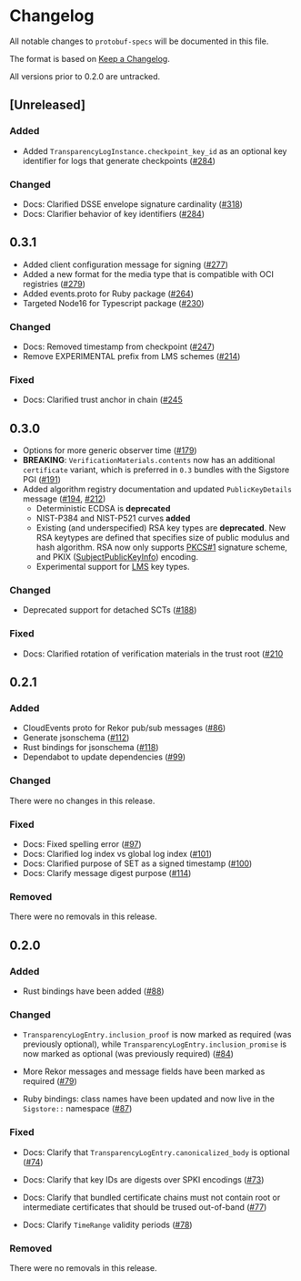 # Changelog

All notable changes to `protobuf-specs` will be documented in this file.

The format is based on [Keep a Changelog](https://keepachangelog.com/en/1.0.0/).

All versions prior to 0.2.0 are untracked.

## [Unreleased]

### Added

* Added `TransparencyLogInstance.checkpoint_key_id` as an optional key identifier
  for logs that generate checkpoints ([#284](https://github.com/sigstore/protobuf-specs/pull/284))

### Changed

* Docs: Clarified DSSE envelope signature cardinality ([#318](https://github.com/sigstore/protobuf-specs/pull/318))
* Docs: Clarifier behavior of key identifiers ([#284](https://github.com/sigstore/protobuf-specs/pull/284))

## 0.3.1

* Added client configuration message for signing ([#277](https://github.com/sigstore/protobuf-specs/pull/277))
* Added a new format for the media type that is compatible with OCI registries ([#279](https://github.com/sigstore/protobuf-specs/pull/279))
* Added events.proto for Ruby package ([#264](https://github.com/sigstore/protobuf-specs/pull/264))
* Targeted Node16 for Typescript package ([#230](https://github.com/sigstore/protobuf-specs/pull/230))

### Changed

* Docs: Removed timestamp from checkpoint ([#247](https://github.com/sigstore/protobuf-specs/pull/247))
* Remove EXPERIMENTAL prefix from LMS schemes ([#214](https://github.com/sigstore/protobuf-specs/pull/214))

### Fixed

* Docs: Clarified trust anchor in chain ([#245]([https://github.com/sigstore/protobuf-specs/pull/210](https://github.com/sigstore/protobuf-specs/pull/245))

## 0.3.0

* Options for more generic observer time ([#179](https://github.com/sigstore/protobuf-specs/pull/179))
* **BREAKING**: `VerificationMaterials.contents` now has an additional `certificate` variant,
  which is preferred in `0.3` bundles with the Sigstore PGI ([#191](https://github.com/sigstore/protobuf-specs/pull/191))
* Added algorithm registry documentation and updated `PublicKeyDetails` message
  ([#194](https://github.com/sigstore/protobuf-specs/pull/194), [#212](https://github.com/sigstore/protobuf-specs/pull/212))
    * Deterministic ECDSA is **deprecated**
    * NIST-P384 and NIST-P521 curves **added**
    * Existing (and underspecified) RSA key types are
      **deprecated**. New RSA keytypes are defined that specifies size
      of public modulus and hash algorithm. RSA now only supports
      [PKCS#1](https://datatracker.ietf.org/doc/html/rfc8017#section-8.2)
      signature scheme, and PKIX
      ([SubjectPublicKeyInfo](https://datatracker.ietf.org/doc/html/rfc5280#section-4.1))
      encoding.
    * Experimental support for
      [LMS](https://datatracker.ietf.org/doc/html/rfc8554) key types.

### Changed

* Deprecated support for detached SCTs ([#188](https://github.com/sigstore/protobuf-specs/pull/188))

### Fixed

* Docs: Clarified rotation of verification materials in the trust root
  ([#210](https://github.com/sigstore/protobuf-specs/pull/210)

## 0.2.1

### Added

* CloudEvents proto for Rekor pub/sub messages ([#86](https://github.com/sigstore/protobuf-specs/pull/86))
* Generate jsonschema ([#112](https://github.com/sigstore/protobuf-specs/pull/112))
* Rust bindings for jsonschema ([#118](https://github.com/sigstore/protobuf-specs/pull/118))
* Dependabot to update dependencies ([#99](https://github.com/sigstore/protobuf-specs/pull/99))

### Changed

There were no changes in this release.

### Fixed

* Docs: Fixed spelling error ([#97](https://github.com/sigstore/protobuf-specs/pull/97))
* Docs: Clarified log index vs global log index ([#101](https://github.com/sigstore/protobuf-specs/pull/101))
* Docs: Clarified purpose of SET as a signed timestamp ([#100](https://github.com/sigstore/protobuf-specs/pull/100))
* Docs: Clarify message digest purpose ([#114](https://github.com/sigstore/protobuf-specs/pull/114))

### Removed

There were no removals in this release.

## 0.2.0

### Added

* Rust bindings have been added ([#88](https://github.com/sigstore/protobuf-specs/pull/88))

### Changed

* `TransparencyLogEntry.inclusion_proof` is now marked as required (was previously optional),
  while `TransparencyLogEntry.inclusion_promise` is now marked as optional (was previously
  required) ([#84](https://github.com/sigstore/protobuf-specs/pull/84))

* More Rekor messages and message fields have been marked as required
 ([#79](https://github.com/sigstore/protobuf-specs/pull/79))

* Ruby bindings: class names have been updated and now live in the `Sigstore::` namespace
  ([#87](https://github.com/sigstore/protobuf-specs/pull/87))

### Fixed

* Docs: Clarify that `TransparencyLogEntry.canonicalized_body` is optional
  ([#74](https://github.com/sigstore/protobuf-specs/pull/74))

* Docs: Clarify that key IDs are digests over SPKI encodings
  ([#73](https://github.com/sigstore/protobuf-specs/pull/73))

* Docs: Clarify that bundled certificate chains must not contain root or intermediate
  certificates that should be trused out-of-band
  ([#77](https://github.com/sigstore/protobuf-specs/pull/77))

* Docs: Clarify `TimeRange` validity periods
  ([#78](https://github.com/sigstore/protobuf-specs/pull/78))

### Removed

There were no removals in this release.
